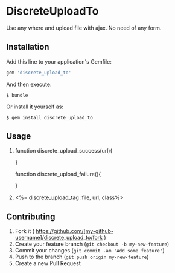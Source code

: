 # DiscreteUploadTo

Use any where and upload file with ajax. No need of any form.

## Installation

Add this line to your application's Gemfile:

```ruby
gem 'discrete_upload_to'
```

And then execute:

    $ bundle

Or install it yourself as:

    $ gem install discrete_upload_to

## Usage
1.  function discrete_upload_success(url){
      
    }

    function discrete_upload_failure(){
     
    }

2. <%= discrete_upload_tag :file, url, class%>

## Contributing

1. Fork it ( https://github.com/[my-github-username]/discrete_upload_to/fork )
2. Create your feature branch (`git checkout -b my-new-feature`)
3. Commit your changes (`git commit -am 'Add some feature'`)
4. Push to the branch (`git push origin my-new-feature`)
5. Create a new Pull Request
